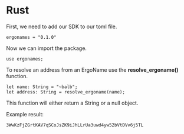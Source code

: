 # Rust

First, we need to add our SDK to our toml file.

```
ergonames = "0.1.0"
```

Now we can import the package.

```
use ergonames;
```

To resolve an address from an ErgoName use the **resolve\_ergoname()** function.

```
let name: String = "~balb";
let address: String = resolve_ergoname(name);
```

This function will either return a String or a null object.

Example result:

```
3WwKzFjZGrtKAV7qSCoJsZK9iJhLLrUa3uwd4yw52bVtDVv6j5TL
```

